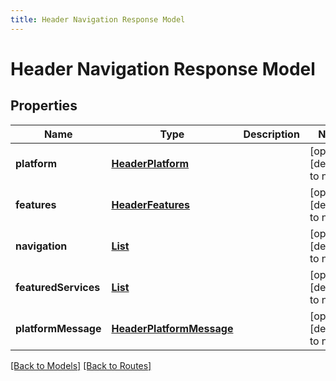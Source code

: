 ```yaml
---
title: Header Navigation Response Model
---
```


# Header Navigation Response Model
## Properties

| Name | Type | Description | Notes |
|------------ | ------------- | ------------- | -------------|
| **platform** | [**HeaderPlatform**](HeaderPlatform) |  | [optional] [default to null] |
| **features** | [**HeaderFeatures**](HeaderFeatures) |  | [optional] [default to null] |
| **navigation** | [**List**](HeaderNavigation) |  | [optional] [default to null] |
| **featuredServices** | [**List**](HeaderOption) |  | [optional] [default to null] |
| **platformMessage** | [**HeaderPlatformMessage**](HeaderPlatformMessage) |  | [optional] [default to null] |

[[Back to Models]](../overview#models) [[Back to Routes]](../overview#routes)

